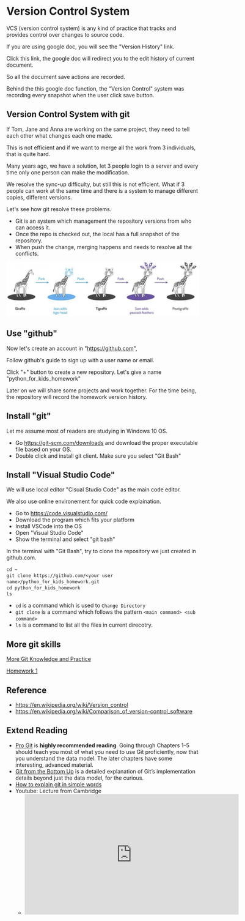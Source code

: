 # Version Control System

VCS (version control system) is any kind of practice that tracks and provides control over changes to source code.

If you are using google doc, you will see the "Version History" link.

Click this link, the google doc will redirect you to the edit history of current document.

So all the document save actions are recorded.

Behind the this google doc function, the "Version Control" system was recording every snapshot when the user click save button.

## Version Control System with git

If Tom, Jane and Anna are working on the same project, they need to tell each other what changes each one made.

This is not efficient and if we want to merge all the work from 3 individuals, that is quite hard.

Many years ago, we have a solution, let 3 people login to a server and every time only one person can make the modification.

We resolve the sync-up difficulty, but still this is not efficient. What if 3 people can work at the same time and there is a system to manage different copies, different versions.

Let's see how git resolve these problems.

- Git is an system which management the repository versions from who can access it.
- Once the repo is checked out, the local has a full snapshot of the repository.
- When push the change, merging happens and needs to resolve all the conflicts.

![git for kid](../assets/git_for_kid.png)

## Use "github"

Now let's create an account in "https://github.com",

Follow github's guide to sign up with a user name or email.

Click "+" button to create a new repository. Let's give a name "python_for_kids_homework"

Later on we will share some projects and work together. For the time being, the repository will record the homework version history.

## Install "git"

Let me assume most of readers are studying in Windows 10 OS.

- Go https://git-scm.com/downloads and download the proper executable file based on your OS.
- Double click and install git client. Make sure you select "Git Bash"

## Install "Visual Studio Code"

We will use local editor "Cisual Studio Code" as the main code editor.

We also use online environement for quick code explaination.


- Go to https://code.visualstudio.com/
- Download the program which fits your platform
- Install VSCode into the OS
- Open "Visual Studio Code"
- Show the terminal and select "git bash"

In the terminal with "Git Bash", try to clone the repository we just created in github.com.

```shell
cd ~
git clone https://github.com/<your user name>/python_for_kids_homework.git
cd python_for_kids_homework
ls
```

- `cd` is a command which is used to `Change Directory`
- `git clone` is a command which follows the pattern `<main command> <sub command>`
- `ls` is a command to list all the files in current direcotry.

## More git skills

[More Git Knowledge and Practice](git.md)

[Homework 1](../homework/basis_vcs.md ':include')

## Reference

- https://en.wikipedia.org/wiki/Version_control
- https://en.wikipedia.org/wiki/Comparison_of_version-control_software


## Extend Reading

- [Pro Git](https://git-scm.com/book/en/v2) is **highly recommended reading**. Going through Chapters 1–5 should teach you most of what you need to use Git proficiently, now that you understand the data model. The later chapters have some interesting, advanced material.
- [Git from the Bottom Up](https://jwiegley.github.io/git-from-the-bottom-up/) is a detailed explanation of Git’s implementation details beyond just the data model, for the curious.
- [How to explain git in simple words](https://xosh.org/explain-git-in-simple-words/)
- Youtube: Lecture from Cambridge
  - <iframe width="560" height="315" src="https://www.youtube.com/embed/2sjqTHE0zok" title="YouTube video player" frameborder="0" allow="accelerometer; autoplay; clipboard-write; encrypted-media; gyroscope; picture-in-picture" allowfullscreen></iframe>

